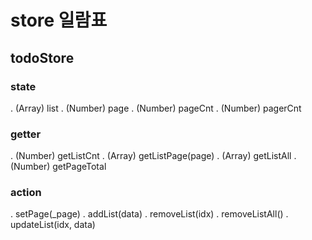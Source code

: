 # store 일람표

## todoStore


### state
. (Array)   list
. (Number)  page
. (Number)  pageCnt
. (Number)  pagerCnt

### getter
. (Number)  getListCnt
. (Array)   getListPage(page)
. (Array)   getListAll
. (Number)  getPageTotal

### action
. setPage(_page)
. addList(data)
. removeList(idx)
. removeListAll()
. updateList(idx, data)

